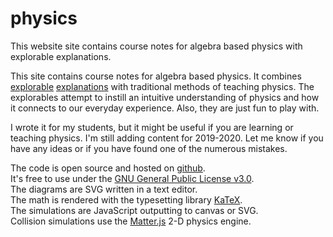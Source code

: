 # physics
This website site contains course notes for algebra based physics with explorable explanations.
<p>
	This site contains course notes for algebra based physics. It combines <a href="https://explorabl.es/">explorable</a> <a href="http://worrydream.com/ExplorableExplanations/">explanations</a> with traditional methods of teaching physics. The explorables attempt to instill an intuitive understanding of physics and how it connects to our everyday experience. Also, they are just fun to play with.
</p>
<p>
	I wrote it for my students, but it might be useful if you are learning or teaching physics.
	I'm still adding content for 2019-2020. Let me know if you have any ideas or if you have found one of the numerous mistakes.
</p>
		
<p>
	The code is open source and hosted on <a href="https://github.com/landgreen/landgreen.github.io">github</a>.
	<br>It's free to use under the <a href="https://github.com/landgreen/landgreen.github.io/blob/master/LICENSE">GNU General Public License v3.0</a>.
	<br>The diagrams are SVG written in a text editor.
	<br>The math is rendered with the typesetting library <a href="https://katex.org/">KaTeX</a>.
	<br>The simulations are JavaScript outputting to canvas or SVG.
	<br>Collision simulations use the <a href="http://brm.io/matter-js/">Matter.js</a> 2-D physics engine.
</p>
